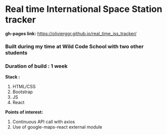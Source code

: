 # Real time International Space Station tracker

**gh-pages link:** https://olivierggr.github.io/real_time_iss_tracker/ 

### Built during my time at Wild Code School with two other students
### Duration of build : 1 week

__Stack :__
1. HTML/CSS
2. Bootstrap
3. JS
4. React

__Points of interest:__
1. Continuous API call with axios
2. Use of google-maps-react external module
